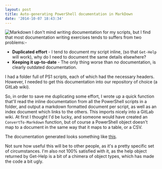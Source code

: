 ```yaml
---
layout: post
title: Auto-generating PowerShell documentation in MarkDown
date: '2014-10-07 18:43:34'
---
```



![Markdown](/content/images/2016/01/1664x1024-solid.png)
I don't mind writing documentation for my scripts, but I find that most documentation writing exercises tends to suffers from two problems:-

- **Duplicated effort**  - I tend to document my script inline, (so that `Get-Help` will work), why do I need to document the same details elsewhere?
- **Keeping it up-to-date**  - The only thing worse than *no* documentation, is clearly outdated documentation.

I had a folder full of PS1 scripts, each of which had the necessary headers. However, I needed to get this documentation into our repository of choice (a GitLab wiki).

So, in order to save me duplicating some effort, I wrote up a quick function that'll read the inline documentation from all the PowerShell scripts in a folder, and output a markdown formatted document per script, as well as an index document which links to the others. This imports nicely into a GitLab wiki. At first I thought I'd be lucky, and someone would have created an `ConvertTo-Markdown` function, but of course a PowerShell object doesn't map to a document in the same way that it maps to a table, or a CSV.

<script src="https://gist.github.com/BenNeise/0eb1767ec2b0b5b37d00.js"></script>

The documentation generated looks something like [this](https://stackedit.io/viewer#!provider=gist&gistId=9cc7c75d1937de12f6a2&filename=TestPingDocumentation.markdown).

Not sure how useful this will be to other people, as it's a pretty specific set of circumstances. I'm also not 100% satisfied with it, as the help object returned by Get-Help is a bit of a chimera of object types, which has made the code a bit ugly.


